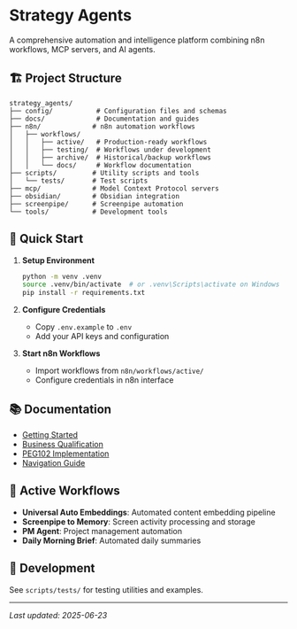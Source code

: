 # Strategy Agents

A comprehensive automation and intelligence platform combining n8n workflows, MCP servers, and AI agents.

## 🏗️ Project Structure

```
strategy_agents/
├── config/           # Configuration files and schemas
├── docs/             # Documentation and guides
├── n8n/             # n8n automation workflows
│   ├── workflows/
│   │   ├── active/   # Production-ready workflows
│   │   ├── testing/  # Workflows under development
│   │   ├── archive/  # Historical/backup workflows
│   │   └── docs/     # Workflow documentation
├── scripts/         # Utility scripts and tools
│   └── tests/       # Test scripts
├── mcp/             # Model Context Protocol servers
├── obsidian/        # Obsidian integration
├── screenpipe/      # Screenpipe automation
└── tools/           # Development tools
```

## 🚀 Quick Start

1. **Setup Environment**
   ```bash
   python -m venv .venv
   source .venv/bin/activate  # or .venv\Scripts\activate on Windows
   pip install -r requirements.txt
   ```

2. **Configure Credentials**
   - Copy `.env.example` to `.env`
   - Add your API keys and configuration

3. **Start n8n Workflows**
   - Import workflows from `n8n/workflows/active/`
   - Configure credentials in n8n interface

## 📚 Documentation

- [Getting Started](docs/GETTING_STARTED.md)
- [Business Qualification](docs/BUSINESS_QUALIFICATION.md)
- [PEG102 Implementation](docs/PEG102_Implementation_Guide.md)
- [Navigation Guide](docs/NAVIGATION.md)

## 🔧 Active Workflows

- **Universal Auto Embeddings**: Automated content embedding pipeline
- **Screenpipe to Memory**: Screen activity processing and storage
- **PM Agent**: Project management automation
- **Daily Morning Brief**: Automated daily summaries

## 🧪 Development

See `scripts/tests/` for testing utilities and examples.

---

*Last updated: 2025-06-23*
